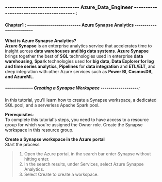### -------------------------------- Azure_Data_Engineer ---------------------------------------- :

#### Chapter1 : --------------------------- Azure Synapse Analytics -------------------------

**What is Azure Synapse Analytics?** <br>
**Azure Synapse** is an enterprise analytics service that accelerates time to insight across **data warehouses and big data systems**. **Azure Synapse** brings together the best of **SQL** technologies used in enterprise **data warehousing**, **Spark** technologies used for **big data, Data Explorer for log and time series analytics**, **Pipelines** for **data integration** and **ETL/ELT**, and deep integration with other Azure services such as **Power BI, CosmosDB, and AzureML**.<br>


##### -------------- Creating a Synapse Workspace -------------------: <br>
In this tutorial, you'll learn how to create a Synapse workspace, a dedicated SQL pool, and a serverless Apache Spark pool. <br>

**Prerequisites**: <br>
To complete this tutorial's steps, you need to have access to a resource group for which you're assigned the Owner role. Create the Synapse workspace in this resource group. <br>

**Create a Synapse workspace in the Azure portal**  <br>
Start the process <br>
> 1. Open the Azure portal, in the search bar enter Synapse without hitting enter. <br>
> 2. In the search results, under Services, select Azure Synapse Analytics. <br>
> 3. Select Create to create a workspace. <br>

